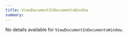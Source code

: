```yaml
---
title: ViewDocumentInDocumentsWindow
summary:
---
```


No details available for `ViewDocumentInDocumentsWindow`.
